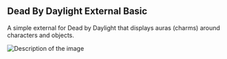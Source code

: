 ## Dead By Daylight External Basic

A simple external for Dead by Daylight that displays auras (charms) around characters and objects.

![Description of the image](https://i.imgur.com/FIYCwoZ.png)

